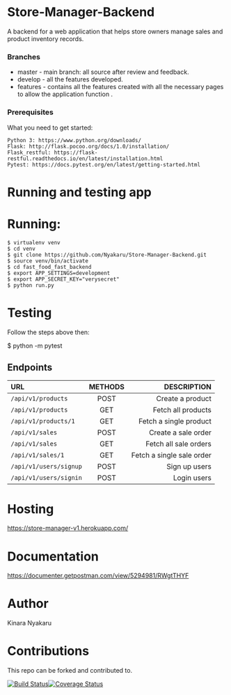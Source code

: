 # Store-Manager-Backend
A backend for a web application that helps store owners manage sales and product inventory records.

### Branches
* master - main branch: all source after review and feedback.
* develop - all the features developed.
* features - contains all the features created with all the necessary pages to allow the application function .


### Prerequisites
What you need to get started:
    
    Python 3: https://www.python.org/downloads/
    Flask: http://flask.pocoo.org/docs/1.0/installation/
    Flask_restful: https://flask-restful.readthedocs.io/en/latest/installation.html
    Pytest: https://docs.pytest.org/en/latest/getting-started.html
    


# Running and testing app
# Running:
```
$ virtualenv venv
$ cd venv
$ git clone https://github.com/Nyakaru/Store-Manager-Backend.git
$ source venv/bin/activate
$ cd fast_food_fast_backend
$ export APP_SETTINGS=development
$ export APP_SECRET_KEY="verysecret"
$ python run.py
```

# Testing

Follow the steps above then:

$ python -m pytest

## Endpoints

| URL                   | METHODS   | DESCRIPTION              |
| :---                  |     :---: |          ---:            |
| `/api/v1/products`    | POST      | Create a product         |
| `/api/v1/products`    | GET       | Fetch all products       |
| `/api/v1/products/1`  | GET       | Fetch a single product   | 
| `/api/v1/sales`       | POST      | Create a sale order      |
| `/api/v1/sales`       | GET       | Fetch all sale orders    |
| `/api/v1/sales/1`     | GET       | Fetch a single sale order|
| `/api/v1/users/signup`| POST      | Sign up  users           |
| `/api/v1/users/signin`| POST      | Login  users             |


# Hosting 
https://store-manager-v1.herokuapp.com/

# Documentation
https://documenter.getpostman.com/view/5294981/RWgtTHYF

# Author

Kinara Nyakaru

# Contributions

This repo can be forked and contributed to.

[![Build Status](https://travis-ci.org/Nyakaru/Store-Manager-Backend.svg?branch=develop)](https://travis-ci.org/Nyakaru/Store-Manager-Backend)[![Coverage Status](https://coveralls.io/repos/github/Nyakaru/Store-Manager-Backend/badge.svg)](https://coveralls.io/github/Nyakaru/Store-Manager-Backend)
